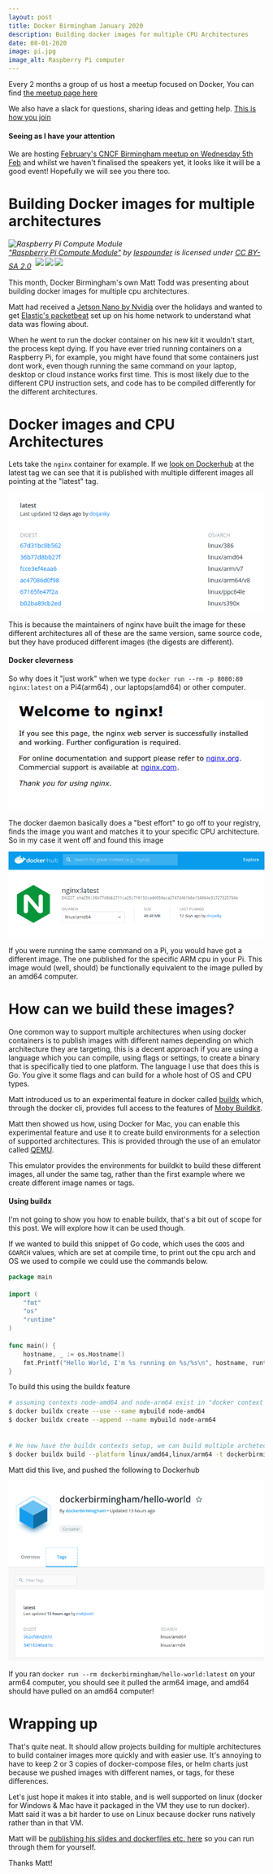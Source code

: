 ```yaml
---
layout: post
title: Docker Birmingham January 2020
description: Building docker images for multiple CPU Architectures
date: 08-01-2020
image: pi.jpg
image_alt: Raspberry Pi computer
---
```


Every 2 months a group of us host a meetup focused on Docker, You can find [the meetup page here](https://www.meetup.com/Docker-Birmingham/)

We also have a slack for questions, sharing ideas and getting help. [This is how you join](https://join.slack.com/t/docker-birmingham/shared_invite/enQtMzc3MTAyMzYwMzg5LWIzYzlkY2FlNmJjZDk0NjgwMGNkMjM1ODVkNzU3M)

#### Seeing as I have your attention

We are hosting [February's CNCF Birmingham meetup on Wednesday 5th Feb](https://www.meetup.com/Cloud-Native-Birmingham/events/267773567/)
and whilst we haven't finalised the speakers yet, it looks like it will be a good event! Hopefully we will see you there 
too.

# Building Docker images for multiple architectures

<p style="font-size: 0.9rem;font-style: italic;"><img style="display: block;" src="https://farm3.staticflickr.com/2907/14050434430_c8929e270f_b.jpg" alt="Raspberry Pi Compute Module"><a href="https://www.flickr.com/photos/45703688@N07/14050434430">"Raspberry Pi Compute Module"</a><span> by <a href="https://www.flickr.com/photos/45703688@N07">lespounder</a></span> is licensed under <a href="https://creativecommons.org/licenses/by-sa/2.0/?ref=ccsearch&atype=html" style="margin-right: 5px;">CC BY-SA 2.0</a><a href="https://creativecommons.org/licenses/by-sa/2.0/?ref=ccsearch&atype=html" target="_blank" rel="noopener noreferrer" style="display: inline-block;white-space: none;margin-top: 2px;margin-left: 3px;height: 22px !important;"><img style="height: inherit;margin-right: 3px;display: inline-block;" src="https://search.creativecommons.org/static/img/cc_icon.svg" /><img style="height: inherit;margin-right: 3px;display: inline-block;" src="https://search.creativecommons.org/static/img/cc-by_icon.svg" /><img style="height: inherit;margin-right: 3px;display: inline-block;" src="https://search.creativecommons.org/static/img/cc-sa_icon.svg" /></a></p>

This month, Docker Birmingham's own Matt Todd was presenting about building docker images for multiple cpu architectures.

Matt had received a [Jetson Nano by Nvidia](https://developer.nvidia.com/embedded/jetson-nano-developer-kit) over the 
holidays and wanted to get [Elastic's packetbeat](https://www.elastic.co/products/beats/packetbeat)
set up on his home network to understand what data was flowing about. 

When he went to run the docker container on his new kit it wouldn't start, the process kept dying. If you have ever tried
running containers on a Raspberry Pi, for example, you might have found that some containers just dont work, even though 
running the same command on your laptop, desktop or cloud instance works first time. This is most likely due to the 
different CPU instruction sets, and code has to be compiled differently for the different architectures.


# Docker images and CPU Architectures
Lets take the `nginx` container for example. If we [look on Dockerhub](https://hub.docker.com/_/nginx?tab=tags) at the 
latest tag we can see that it is published with multiple different images all pointing at the "latest" tag. 

![nginx latest tag dockerhub, multiple arch/os values](/images/nginx-os-arch.png)

This is because the maintainers of nginx have built the image for these different architectures all of these are the same 
version, same source code, but they have produced different images (the digests are different). 

#### Docker cleverness 
So why does it "just work" when we type `docker run --rm -p 8080:80 nginx:latest` on a Pi4(arm64) , our laptops(amd64) or
 other computer.

![nginx splash screen](/images/nginx-splash.png)

The docker daemon basically does a "best effort" to go off to your registry, finds the image you want and matches it to 
your specific CPU architecture. So in my case it went off and found this image 

![nginx latest for amd64](/images/nginx-latest.png)

If you were running the same command on a Pi, you would have got a different image. The one published for the specific 
ARM cpu in your Pi. This image would (well, should) be functionally equivalent to the image pulled by an amd64 computer.

# How can we build these images?

One common way to support multiple architectures when using docker containers is to publish images with different names
depending on which architecture they are targeting, this is a decent approach if you are using a language which you can 
compile, using flags or settings, to create a binary that is specifically tied to one platform. The language I use that 
does this is Go. You give it some flags and can build for a whole host of OS and CPU types.

Matt introduced us to an experimental feature in docker called [buildx](https://docs.docker.com/buildx/working-with-buildx/)
which, through the docker cli, provides full access to the features of [Moby Buildkit](https://github.com/moby/buildkit).

Matt then showed us how, using Docker for Mac, you can enable this experimental feature and use it to create build environments
for a selection of supported architectures. This is provided through the use of an emulator called [QEMU](https://www.qemu.org/).

This emulator provides the environments for buildkit to build these different images, all under the same tag, rather than
the first example where we create different image names or tags. 

#### Using buildx

I'm not going to show you how to enable buildx, that's a bit out of scope for this post. We will explore how it can be 
used though.

If we wanted to build this snippet of Go code, which uses the `GOOS` and `GOARCH` values, which are set at compile time,
to print out the cpu arch and OS we used to compile we could use the commands below.

```go
package main

import (
	"fmt"
	"os"
	"runtime"
)

func main() {
	hostname, _ := os.Hostname()
	fmt.Printf("Hello World, I'm %s running on %s/%s\n", hostname, runtime.GOOS, runtime.GOARCH)
}
```


To build this using the buildx feature

```sh 
# assuming contexts node-amd64 and node-arm64 exist in "docker context ls"
$ docker buildx create --use --name mybuild node-amd64
$ docker buildx create --append --name mybuild node-arm64


# We now have the buildx contexts setup, we can build multiple archetectures like this!
$ docker buildx build --platform linux/amd64,linux/arm64 -t dockerbirmingham/hello-world:latest .
```


Matt did this live, and pushed the following to Dockerhub

![dockerhub showing multiple images for the same tag](/images/dockerhub-multiple-images.png)


If you ran `docker run --rm dockerbirmingham/hello-world:latest` on your arm64 computer, you should see it pulled 
the arm64 image, and amd64 should have pulled on an amd64 computer!


# Wrapping up

That's quite neat. It should allow projects building for multiple architectures to build container images more quickly and
with easier use. It's annoying to have to keep 2 or 3 copies of docker-compose files, or helm charts just because we 
pushed images with different names, or tags, for these differences.

Let's just hope it makes it into stable, and is well supported on linux (docker for Windows & Mac have it packaged in the
VM they use to run docker). Matt said it was a bit harder to use on Linux because docker runs natively rather than in that
VM. 

Matt will be [publishing his slides and dockerfiles etc. here](https://github.com/docker-birmingham/multi-architecture-builds) so you can run 
through them for yourself.

Thanks Matt! 